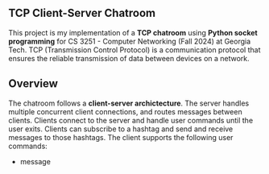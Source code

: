 ## TCP Client-Server Chatroom
This project is my implementation of a **TCP chatroom** using **Python socket programming** for CS 3251 - Computer Networking (Fall 2024) at Georgia Tech. TCP (Transmission Control Protocol) is a communication protocol that ensures the reliable transmission of data between devices on a network. 

## Overview
The chatroom follows a **client-server archictecture**. The server handles multiple concurrent client connections, and routes messages between clients. Clients connect to the server and handle user commands until the user exits. Clients can subscribe to a hashtag and send and receive messages to those hashtags. The client supports the following user commands:
- message
